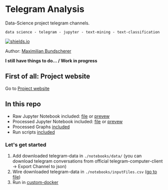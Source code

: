 # Telegram Analysis

Data-Science project telegram channels.

``data science - telegram - jupyter - text-mining - text-classification``

[![shields.io](https://img.shields.io/badge/license-Apache2-blue.svg)](http://www.apache.org/licenses/LICENSE-2.0.txt)

Author: [Maximilian Bundscherer](https://bundscherer-online.de)

**I still have things to do... / Work in progress**

## First of all: Project website

Go to [Project website](https://maxbundscherer.github.io/telegram-analysis/)

## In this repo

- Raw Jupyter Notebook included: [file](./notebooks/Telegram.ipynb) or [prevew](https://nbviewer.jupyter.org/github/maxbundscherer/telegram-analysis/blob/master/notebooks/Telegram.ipynb)
- Processed Jupyter Notebook included: [file](./notebooks/Telegram-out.ipynb) or [prevew](https://nbviewer.jupyter.org/github/maxbundscherer/telegram-analysis/blob/master/notebooks/Telegram-out.ipynb)
- Processed Graphs [included](./notebooks/output/)
- Run scripts [included](./notebooks/)

### Let's get started

1. Add downloaded telegram-data in ``./notebooks/data/`` (you can download telegram conversations from official telegram-computer-client -> Export Channel to json)
2. Wire downloaded telegram-data in ``./notebooks/inputFiles.csv`` ([go to file](./notebooks/inputFiles.csv))
3. Run in [custom-docker](./docker/)